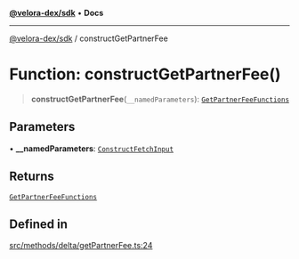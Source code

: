 [**@velora-dex/sdk**](../README.md) • **Docs**

***

[@velora-dex/sdk](../globals.md) / constructGetPartnerFee

# Function: constructGetPartnerFee()

> **constructGetPartnerFee**(`__namedParameters`): [`GetPartnerFeeFunctions`](../type-aliases/GetPartnerFeeFunctions.md)

## Parameters

• **\_\_namedParameters**: [`ConstructFetchInput`](../interfaces/ConstructFetchInput.md)

## Returns

[`GetPartnerFeeFunctions`](../type-aliases/GetPartnerFeeFunctions.md)

## Defined in

[src/methods/delta/getPartnerFee.ts:24](https://github.com/VeloraDEX/sdk/blob/feat/extend_delta_orders_filtering/src/methods/delta/getPartnerFee.ts#L24)
